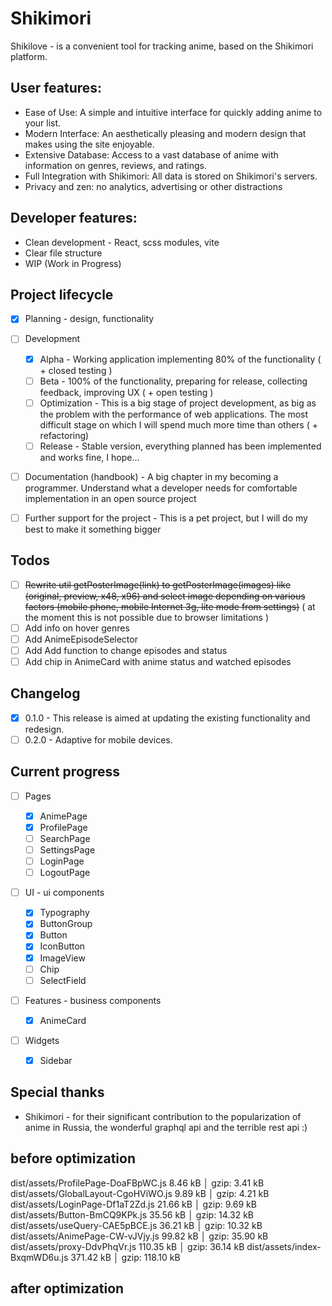# Shikimori

Shikilove - is a convenient tool for tracking anime, based on the Shikimori platform.

## User features:

- Ease of Use: A simple and intuitive interface for quickly adding anime to your list.
- Modern Interface: An aesthetically pleasing and modern design that makes using the site enjoyable.
- Extensive Database: Access to a vast database of anime with information on genres, reviews, and ratings.
- Full Integration with Shikimori: All data is stored on Shikimori's servers.
- Privacy and zen: no analytics, advertising or other distractions

## Developer features:

- Clean development - React, scss modules, vite
- Clear file structure
- WIP (Work in Progress)

## Project lifecycle

- [x] Planning - design, functionality

- [ ] Development

  - [x] Alpha - Working application implementing 80% of the functionality ( + closed testing )
  - [ ] Beta - 100% of the functionality, preparing for release, collecting feedback, improving UX ( + open testing )
  - [ ] Optimization - This is a big stage of project development, as big as the problem with the performance of web applications. The most difficult stage on which I will spend much more time than others ( + refactoring)
  - [ ] Release - Stable version, everything planned has been implemented and works fine, I hope...

- [ ] Documentation (handbook) - A big chapter in my becoming a programmer. Understand what a developer needs for comfortable implementation in an open source project
- [ ] Further support for the project - This is a pet project, but I will do my best to make it something bigger

## Todos

- [ ] ~~Rewrite util getPosterImage(link) to getPosterImage(images) like (original, preview, x48, x96) and select image depending on various factors (mobile phone, mobile Internet 3g, lite mode from settings)~~ ( at the moment this is not possible due to browser limitations )
- [ ] Add info on hover genres
- [ ] Add AnimeEpisodeSelector
- [ ] Add Add function to change episodes and status
- [ ] Add chip in AnimeCard with anime status and watched episodes

## Changelog

- [x] 0.1.0 - This release is aimed at updating the existing functionality and redesign.
- [ ] 0.2.0 - Adaptive for mobile devices.

## Current progress

- [ ] Pages

  - [x] AnimePage
  - [x] ProfilePage
  - [ ] SearchPage
  - [ ] SettingsPage
  - [ ] LoginPage
  - [ ] LogoutPage

- [ ] UI - ui components

  - [x] Typography
  - [x] ButtonGroup
  - [x] Button
  - [x] IconButton
  - [x] ImageView
  - [ ] Chip
  - [ ] SelectField

- [ ] Features - business components

  - [x] AnimeCard

- [ ] Widgets
  - [x] Sidebar

## Special thanks

- Shikimori - for their significant contribution to the popularization of anime in Russia, the wonderful graphql api and the terrible rest api :)

## before optimization

dist/assets/ProfilePage-DoaFBpWC.js 8.46 kB │ gzip: 3.41 kB
dist/assets/GlobalLayout-CgoHViWO.js 9.89 kB │ gzip: 4.21 kB
dist/assets/LoginPage-Df1aT2Zd.js 21.66 kB │ gzip: 9.69 kB
dist/assets/Button-BmCQ9KPk.js 35.56 kB │ gzip: 14.32 kB
dist/assets/useQuery-CAE5pBCE.js 36.21 kB │ gzip: 10.32 kB
dist/assets/AnimePage-CW-vJVjy.js 99.82 kB │ gzip: 35.90 kB
dist/assets/proxy-DdvPhqVr.js 110.35 kB │ gzip: 36.14 kB
dist/assets/index-BxqmWD6u.js 371.42 kB │ gzip: 118.10 kB

## after optimization
